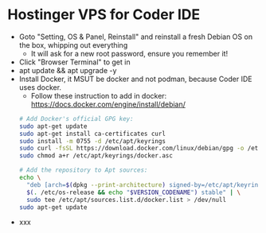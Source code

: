 # Hostinger VPS for Coder IDE

- Goto "Setting, OS & Panel, Reinstall" and reinstall a fresh Debian OS on the box, whipping out everything
  - It will ask for a new root password, ensure you remember it!
- Click "Browser Terminal" to get in
- apt update && apt upgrade -y
- Install Docker, it MSUT be docker and not podman, because Coder IDE uses docker.
  - Follow these instruction to add in docker: https://docs.docker.com/engine/install/debian/
  ```bash
  # Add Docker's official GPG key:
  sudo apt-get update
  sudo apt-get install ca-certificates curl
  sudo install -m 0755 -d /etc/apt/keyrings
  sudo curl -fsSL https://download.docker.com/linux/debian/gpg -o /etc/apt/keyrings/docker.asc
  sudo chmod a+r /etc/apt/keyrings/docker.asc
  
  # Add the repository to Apt sources:
  echo \
    "deb [arch=$(dpkg --print-architecture) signed-by=/etc/apt/keyrings/docker.asc] https://download.docker.com/linux/debian \
    $(. /etc/os-release && echo "$VERSION_CODENAME") stable" | \
    sudo tee /etc/apt/sources.list.d/docker.list > /dev/null
  sudo apt-get update
  ```
- xxx
